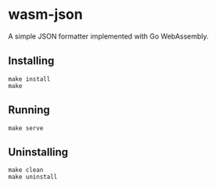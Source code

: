 # wasm-json

A simple JSON formatter implemented with Go WebAssembly.

## Installing

```
make install
make
```

## Running

```
make serve
```

## Uninstalling

```
make clean
make uninstall
```
